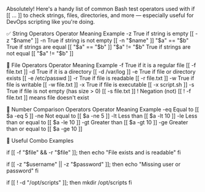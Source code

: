 Absolutely! Here's a handy list of common Bash test operators used with if [[ ... ]] to check strings, files, directories, and more — especially useful for DevOps scripting like you're doing.

✅ String Operators
Operator	Meaning	Example
-z	True if string is empty	[[ -z "$name" ]]
-n	True if string is not empty	[[ -n "$name" ]]
"$a" == "$b"	True if strings are equal	[[ "$a" == "$b" ]]
"$a" != "$b"	True if strings are not equal	[[ "$a" != "$b" ]]

📁 File Operators
Operator	Meaning	Example
-f	True if it is a regular file	[[ -f file.txt ]]
-d	True if it is a directory	[[ -d /var/log ]]
-e	True if file or directory exists	[[ -e /etc/passwd ]]
-r	True if file is readable	[[ -r file.txt ]]
-w	True if file is writable	[[ -w file.txt ]]
-x	True if file is executable	[[ -x script.sh ]]
-s	True if file is not empty (has size > 0)	[[ -s file.txt ]]
!	Negation (not)	[[ ! -f file.txt ]] means file doesn't exist

🔢 Number Comparison Operators
Operator	Meaning	Example
-eq	Equal to	[[ $a -eq 5 ]]
-ne	Not equal to	[[ $a -ne 5 ]]
-lt	Less than	[[ $a -lt 10 ]]
-le	Less than or equal to	[[ $a -le 10 ]]
-gt	Greater than	[[ $a -gt 10 ]]
-ge	Greater than or equal to	[[ $a -ge 10 ]]

🧠 Useful Combo Examples

if [[ -f "$file" && -r "$file" ]]; then
    echo "File exists and is readable"
fi

if [[ -z "$username" || -z "$password" ]]; then
    echo "Missing user or password"
fi

if [[ ! -d "/opt/scripts" ]]; then
    mkdir /opt/scripts
fi

